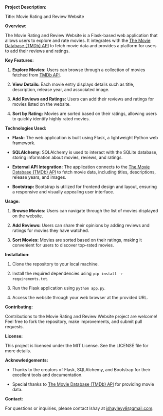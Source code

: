 **Project Description:**

Title: Movie Rating and Review Website

**Overview:**

The Movie Rating and Review Website is a Flask-based web application that allows users to explore and rate movies. It integrates with the [The Movie Database (TMDb) API](https://developer.themoviedb.org/) to fetch movie data and provides a platform for users to add their reviews and ratings.

**Key Features:**

1. **Explore Movies:** Users can browse through a collection of movies fetched from [TMDb API](https://developer.themoviedb.org/).

2. **View Details:** Each movie entry displays details such as title, description, release year, and associated image.

3. **Add Reviews and Ratings:** Users can add their reviews and ratings for movies listed on the website.

4. **Sort by Rating:** Movies are sorted based on their ratings, allowing users to quickly identify highly rated movies.

**Technologies Used:**

- **Flask:** The web application is built using Flask, a lightweight Python web framework.
  
- **SQLAlchemy:** SQLAlchemy is used to interact with the SQLite database, storing information about movies, reviews, and ratings.

- **External API Integration:** The application connects to the [The Movie Database (TMDb) API](https://developer.themoviedb.org/) to fetch movie data, including titles, descriptions, release years, and images.

- **Bootstrap:** Bootstrap is utilized for frontend design and layout, ensuring a responsive and visually appealing user interface.

**Usage:**

1. **Browse Movies:** Users can navigate through the list of movies displayed on the website.
  
2. **Add Reviews:** Users can share their opinions by adding reviews and ratings for movies they have watched.

3. **Sort Movies:** Movies are sorted based on their ratings, making it convenient for users to discover top-rated movies.

**Installation:**

1. Clone the repository to your local machine.
  
2. Install the required dependencies using `pip install -r requirements.txt`.

3. Run the Flask application using `python app.py`.

4. Access the website through your web browser at the provided URL.

**Contributing:**

Contributions to the Movie Rating and Review Website project are welcome! Feel free to fork the repository, make improvements, and submit pull requests.

**License:**

This project is licensed under the MIT License. See the LICENSE file for more details.

**Acknowledgements:**

- Thanks to the creators of Flask, SQLAlchemy, and Bootstrap for their excellent tools and documentation.

- Special thanks to [The Movie Database (TMDb) API](https://developer.themoviedb.org/) for providing movie data.

**Contact:**

For questions or inquiries, please contact Ishay at ishaylevy8@gmail.com.
